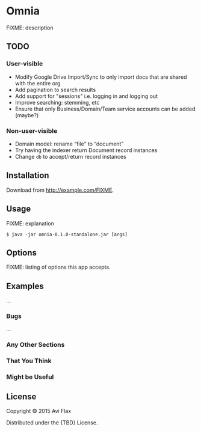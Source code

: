 # Omnia

FIXME: description


## TODO

### User-visible

* Modify Google Drive Import/Sync to only import docs that are shared with the entire org
* Add pagination to search results
* Add support for "sessions" i.e. logging in and logging out
* Improve searching: stemming, etc
* Ensure that only Business/Domain/Team service accounts can be added (maybe?)

### Non-user-visible

* Domain model: rename “file” to “document”
* Try having the indexer return Document record instances
* Change `db` to accept/return record instances


## Installation

Download from http://example.com/FIXME.

## Usage

FIXME: explanation

    $ java -jar omnia-0.1.0-standalone.jar [args]

## Options

FIXME: listing of options this app accepts.

## Examples

...

### Bugs

...

### Any Other Sections
### That You Think
### Might be Useful

## License

Copyright © 2015 Avi Flax

Distributed under the {TBD} License.
